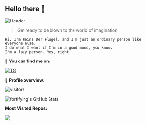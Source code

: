 ## Hello there 👋

![Header](https://telegra.ph/file/9a68be5a0aa5dd2ee0344.jpg)

> Get ready to be blown to the world of imagination

```
Hi, I'm Heinz Der Flugel. and I'm just an ordinary person like 
everyone else.
I do what I want if I'm in a good mood, you know. 
I'm a lazy person. Yes, right.
```

**:email: You can find me on:**

[![TG](https://img.shields.io/badge/-Telegram-0088CC?style=flat&logo=Telegram&logoColor=white&link=https://t.me/heinzdf)](https://t.me/heinzdf) <br />

**:pushpin: Profile overview:**
 
![visitors](https://visitor-badge.laobi.icu/badge?page_id=fortifying.fortifying)
 
![fortifying's GitHub Stats](https://github-readme-stats.vercel.app/api?username=fortifying&show_icons=true)
 
**Most Visited Repos:**

<a href="https://github.com/fortifying/OUBnew"><img src="https://github-readme-stats.vercel.app/api/pin/?username=fortifying&repo=OUBnew&show_owner=true"></a>

